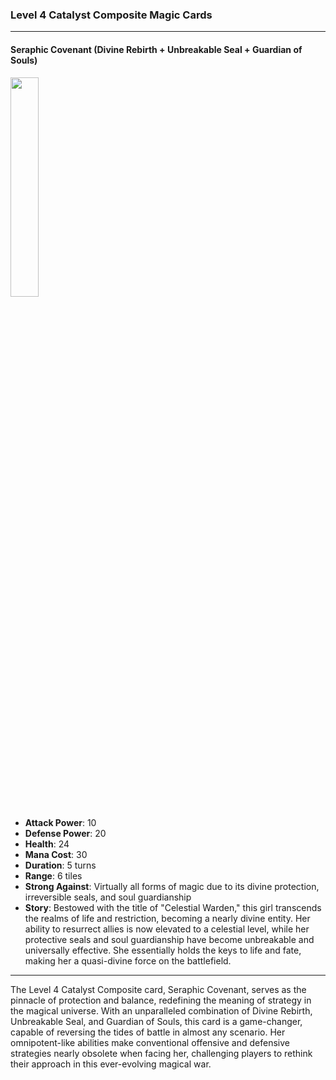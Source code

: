 ### Level 4 Catalyst Composite Magic Cards

---

#### Seraphic Covenant (Divine Rebirth + Unbreakable Seal + Guardian of Souls)
  <img src="./Harbinger of the Cosmos.png" width="30%"></img>

- **Attack Power**: 10
- **Defense Power**: 20
- **Health**: 24
- **Mana Cost**: 30
- **Duration**: 5 turns
- **Range**: 6 tiles
- **Strong Against**: Virtually all forms of magic due to its divine protection, irreversible seals, and soul guardianship
- **Story**: Bestowed with the title of "Celestial Warden," this girl transcends the realms of life and restriction, becoming a nearly divine entity. Her ability to resurrect allies is now elevated to a celestial level, while her protective seals and soul guardianship have become unbreakable and universally effective. She essentially holds the keys to life and fate, making her a quasi-divine force on the battlefield.

---

The Level 4 Catalyst Composite card, Seraphic Covenant, serves as the pinnacle of protection and balance, redefining the meaning of strategy in the magical universe. With an unparalleled combination of Divine Rebirth, Unbreakable Seal, and Guardian of Souls, this card is a game-changer, capable of reversing the tides of battle in almost any scenario. Her omnipotent-like abilities make conventional offensive and defensive strategies nearly obsolete when facing her, challenging players to rethink their approach in this ever-evolving magical war.